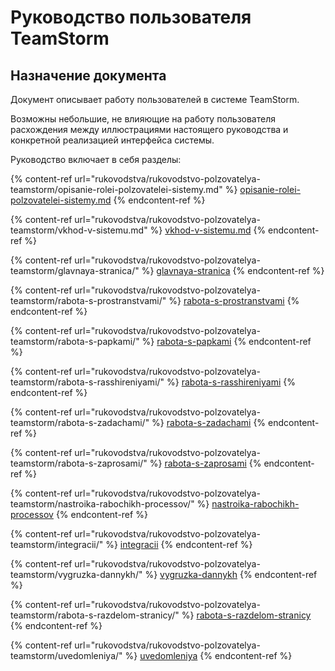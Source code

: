 # Руководство пользователя TeamStorm

## Назначение документа

Документ описывает работу пользователей в системе TeamStorm.

Возможны небольшие, не влияющие на работу пользователя расхождения между иллюстрациями настоящего руководства и конкретной реализацией интерфейса системы.

Руководство включает в себя разделы:

{% content-ref url="rukovodstva/rukovodstvo-polzovatelya-teamstorm/opisanie-rolei-polzovatelei-sistemy.md" %}
[opisanie-rolei-polzovatelei-sistemy.md](rukovodstva/rukovodstvo-polzovatelya-teamstorm/opisanie-rolei-polzovatelei-sistemy.md)
{% endcontent-ref %}

{% content-ref url="rukovodstva/rukovodstvo-polzovatelya-teamstorm/vkhod-v-sistemu.md" %}
[vkhod-v-sistemu.md](rukovodstva/rukovodstvo-polzovatelya-teamstorm/vkhod-v-sistemu.md)
{% endcontent-ref %}

{% content-ref url="rukovodstva/rukovodstvo-polzovatelya-teamstorm/glavnaya-stranica/" %}
[glavnaya-stranica](rukovodstva/rukovodstvo-polzovatelya-teamstorm/glavnaya-stranica/)
{% endcontent-ref %}

{% content-ref url="rukovodstva/rukovodstvo-polzovatelya-teamstorm/rabota-s-prostranstvami/" %}
[rabota-s-prostranstvami](rukovodstva/rukovodstvo-polzovatelya-teamstorm/rabota-s-prostranstvami/)
{% endcontent-ref %}

{% content-ref url="rukovodstva/rukovodstvo-polzovatelya-teamstorm/rabota-s-papkami/" %}
[rabota-s-papkami](rukovodstva/rukovodstvo-polzovatelya-teamstorm/rabota-s-papkami/)
{% endcontent-ref %}

{% content-ref url="rukovodstva/rukovodstvo-polzovatelya-teamstorm/rabota-s-rasshireniyami/" %}
[rabota-s-rasshireniyami](rukovodstva/rukovodstvo-polzovatelya-teamstorm/rabota-s-rasshireniyami/)
{% endcontent-ref %}

{% content-ref url="rukovodstva/rukovodstvo-polzovatelya-teamstorm/rabota-s-zadachami/" %}
[rabota-s-zadachami](rukovodstva/rukovodstvo-polzovatelya-teamstorm/rabota-s-zadachami/)
{% endcontent-ref %}

{% content-ref url="rukovodstva/rukovodstvo-polzovatelya-teamstorm/rabota-s-zaprosami/" %}
[rabota-s-zaprosami](rukovodstva/rukovodstvo-polzovatelya-teamstorm/rabota-s-zaprosami/)
{% endcontent-ref %}

{% content-ref url="rukovodstva/rukovodstvo-polzovatelya-teamstorm/nastroika-rabochikh-processov/" %}
[nastroika-rabochikh-processov](rukovodstva/rukovodstvo-polzovatelya-teamstorm/nastroika-rabochikh-processov/)
{% endcontent-ref %}

{% content-ref url="rukovodstva/rukovodstvo-polzovatelya-teamstorm/integracii/" %}
[integracii](rukovodstva/rukovodstvo-polzovatelya-teamstorm/integracii/)
{% endcontent-ref %}

{% content-ref url="rukovodstva/rukovodstvo-polzovatelya-teamstorm/vygruzka-dannykh/" %}
[vygruzka-dannykh](rukovodstva/rukovodstvo-polzovatelya-teamstorm/vygruzka-dannykh/)
{% endcontent-ref %}

{% content-ref url="rukovodstva/rukovodstvo-polzovatelya-teamstorm/rabota-s-razdelom-stranicy/" %}
[rabota-s-razdelom-stranicy](rukovodstva/rukovodstvo-polzovatelya-teamstorm/rabota-s-razdelom-stranicy/)
{% endcontent-ref %}

{% content-ref url="rukovodstva/rukovodstvo-polzovatelya-teamstorm/uvedomleniya/" %}
[uvedomleniya](rukovodstva/rukovodstvo-polzovatelya-teamstorm/uvedomleniya/)
{% endcontent-ref %}
